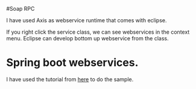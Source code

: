 #Soap RPC

I have used Axis as webservice runtime that comes with eclipse. 

If you right click the service class, we can see webservices in the context menu. Eclipse can develop bottom up webservice from the class.


# Spring boot webservices.

I have used the tutorial from [here](http://www.source4code.info/2016/10/spring-ws-soap-web-service-consumer-provider-wsdl-example.html) to do the sample.